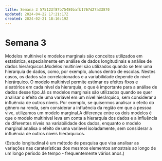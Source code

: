 ```yaml
---
title: Semana 3 575123f87b75480bafb1767d27a33870
updated: 2024-04-22 17:21:17Z
created: 2024-02-21 18:16:19Z
---
```


# Semana 3

Modelos multinivel e modelos marginais são conceitos utilizados em estatística, especialmente em análise de dados longitudinais e análise de dados hierárquicos.Modelos multinível são utilizados quando se tem uma hierarquia de dados, como, por exemplo, alunos dentro de escolas. Nestes casos, os dados são correlacionados e a variabilidade depende do nível hierárquico. O modelo multinível permite estimar os efeitos fixos e aleatórios em cada nível da hierarquia, o que é importante para a análise de dados desse tipo.Já os modelos marginais são utilizados quando se quer analisar o efeito de uma variável em um nível hierárquico, sem considerar a influência de outros níveis. Por exemplo, se quisermos analisar o efeito do gênero na renda, sem considerar a influência da região em que a pessoa vive, utilizamos um modelo marginal.A diferença entre os dois modelos é que o modelo multinível leva em conta a hierarquia dos dados e a influência de diferentes níveis na variabilidade dos dados, enquanto o modelo marginal analisa o efeito de uma variável isoladamente, sem considerar a influência de outros níveis hierárquicos.

(Estudo longitudinal é um método de pesquisa que visa analisar as variações nas caraterísticas dos mesmos elementos amostrais ao longo de um longo período de tempo - frequentemente vários anos.)